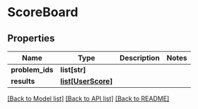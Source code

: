 # ScoreBoard

## Properties
Name | Type | Description | Notes
------------ | ------------- | ------------- | -------------
**problem_ids** | **list[str]** |  | 
**results** | [**list[UserScore]**](UserScore.md) |  | 

[[Back to Model list]](../README.md#documentation-for-models) [[Back to API list]](../README.md#documentation-for-api-endpoints) [[Back to README]](../README.md)

